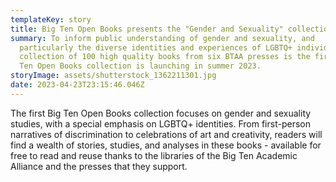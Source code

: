 ```yaml
---
templateKey: story
title: Big Ten Open Books presents the "Gender and Sexuality" collection
summary: To inform public understanding of gender and sexuality, and
  particularly the diverse identities and experiences of LGBTQ+ individuals, a
  collection of 100 high quality books from six BTAA presses is the first Big
  Ten Open Books collection is launching in summer 2023.
storyImage: assets/shutterstock_1362211301.jpg
date: 2023-04-23T23:15:46.046Z
---
```

T﻿he first Big Ten Open Books collection focuses on gender and sexuality studies, with a special emphasis on LGBTQ+ identities. From first-person narratives of discrimination to celebrations of art and creativity, readers will find a wealth of stories, studies, and analyses in these books - available for free to read and reuse thanks to the libraries of the Big Ten Academic Alliance and the presses that they support.
